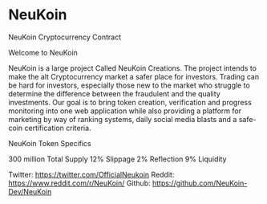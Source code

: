 # NeuKoin
NeuKoin Cryptocurrency Contract


Welcome to NeuKoin

NeuKoin is a large project Called NeuKoin Creations. The project intends to make the alt Cryptocurrency market a safer place for investors. Trading can be hard for investors, especially those new to the market who struggle to determine the difference between the fraudulent and the quality investments. Our goal is to bring token creation, verification and progress monitoring into one web application while also providing a platform for marketing by way of ranking systems, daily social media blasts and a safe-coin certification criteria.

NeuKoin Token Specifics

300 million Total Supply
12% Slippage
2% Reflection
9% Liquidity

Twitter: https://twitter.com/OfficialNeukoin
Reddit: https://www.reddit.com/r/NeuKoin/
Github: https://github.com/NeuKoin-Dev/NeuKoin
